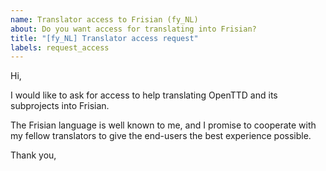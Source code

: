 ```yaml
---
name: Translator access to Frisian (fy_NL)
about: Do you want access for translating into Frisian?
title: "[fy_NL] Translator access request"
labels: request_access
---
```


<!-- translator: fy_NL -->
<!-- Please do not edit the header of this template. If you have something to add, do this at the end. -->

Hi,

I would like to ask for access to help translating OpenTTD and its subprojects into Frisian.

The Frisian language is well known to me, and I promise to cooperate with my fellow translators to give the end-users the best experience possible.

<!-- DO NOT modify anything above this line; feel free to add a personal touch below this line -->

Thank you,

